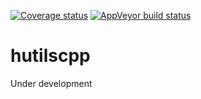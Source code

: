  [![Coverage status](https://codecov.io/gh/HughParsonage/hutilscpp/branch/master/graph/badge.svg)](https://codecov.io/github/HughParsonage/hutilscpp?branch=master)
 [![AppVeyor build status](https://ci.appveyor.com/api/projects/status/github/HughParsonage/hutilscpp?branch=master&svg=true)](https://ci.appveyor.com/project/HughParsonage/hutilscpp)

# hutilscpp

Under development
